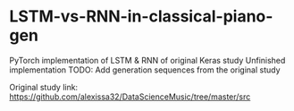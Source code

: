 # LSTM-vs-RNN-in-classical-piano-gen
PyTorch implementation of LSTM & RNN of original Keras study
Unfinished implementation
TODO: Add generation sequences from the original study

Original study link: https://github.com/alexissa32/DataScienceMusic/tree/master/src
